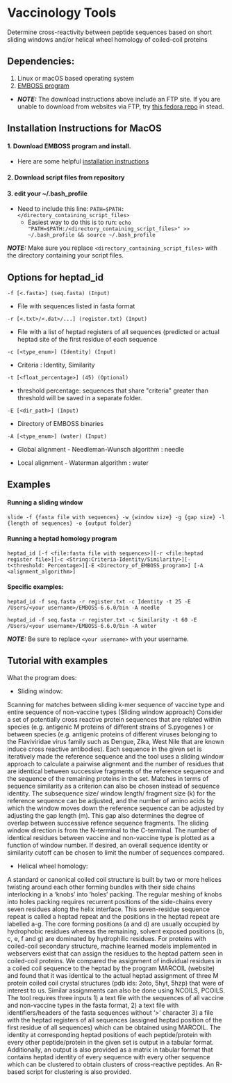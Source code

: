 # Vaccinology Tools

Determine cross-reactivity between peptide sequences based on short sliding windows and/or helical wheel homology of coiled-coil proteins

## Dependencies:

1. Linux or macOS based operating system
2. [EMBOSS program](http://emboss.open-bio.org/html/adm/ch01s01.html)
 - **_NOTE:_** The download instructions above include an FTP site. If you are unable to download from websites via FTP, try [this fedora repo](https://src.fedoraproject.org/lookaside/extras/EMBOSS/) in stead.

## Installation Instructions for MacOS

#### 1. Download EMBOSS program and install.

- Here are some helpful [installation instructions](https://www.shengweihou.com/blog/install_emboss)

#### 2. Download script files from repository

#### 3. edit your ~/.bash_profile

- Need to include this line: `PATH=$PATH:</directory_containing_script_files>`
	- Easiest way to do this is to run: `echo "PATH=$PATH:/<directory_containing_script_files>" >> ~/.bash_profile && source ~/.bash_profile`

**_NOTE:_** Make sure you replace `<directory_containing_script_files>` with the directory containing your script files.

## Options for heptad_id

`-f [<.fasta>] (seq.fasta) (Input)`

 - File with sequences listed in fasta format

`-r [<.txt>/<.dat>/...] (register.txt) (Input)`

 - File with a list of heptad registers of all sequences (predicted or actual heptad site of the first residue of each sequence

`-c [<type_enum>] (Identity) (Input)`
  
 - Criteria : Identity, Similarity

`-t [<float_percentage>] (45) (Optional)`
  
 - threshold percentage:  sequences that share "criteria" greater than threshold will be saved in a separate folder.

`-E [<dir_path>] (Input)`

 - Directory of EMBOSS binaries

`-A [<type_enum>] (water) (Input)`
  
 - Global alignment - Needleman-Wunsch algorithm : needle

 - Local alignment - Waterman algorithm : water


## Examples 

#### Running a sliding window

`slide -f {fasta file with sequences} -w {window size} -g {gap size} -l {length of sequences} -o {output folder}`

#### Running a heptad homology program

`heptad_id [-f <file:fasta file with sequences>][-r <file:heptad register file>][-c <String:Criteria-Identity/Similarity>][-t<threshold: Percentage>][-E <Directory_of_EMBOSS_program>] [-A <alignment_algorithm>]`

#### Specific examples:

`heptad_id -f seq.fasta -r register.txt -c Identity -t 25 -E /Users/<your username>/EMBOSS-6.6.0/bin -A needle`

`heptad_id -f seq.fasta -r register.txt -c Similarity -t 60 -E /Users/<your username>/EMBOSS-6.6.0/bin -A water`

**_NOTE:_** Be sure to replace `<your username>` with your username. 


## Tutorial with examples

  

What the program does:

- Sliding window:

Scanning for matches between sliding k-mer sequence of vaccine type and entire sequence of non-vaccine types (Sliding window approach)
Consider a set of potentially cross reactive protein sequences that are related within species (e.g. antigenic M proteins of different strains of S.pyogenes ) or between species (e.g. antigenic proteins of different viruses belonging to the Flaviviridae virus family such as Dengue, Zika, West Nile that are known induce cross reactive antibodies). Each sequence in the given set is iteratively made the reference sequence and the tool uses a sliding window approach to calculate a pairwise alignment and the number of residues that are identical between successive fragments of the reference sequence and the sequence of the remaining proteins in the set. Matches in terms of sequence similarity as a criterion can also be chosen instead of sequence identity. The subsequence size/ window length/ fragment size (k) for the reference sequence can be adjusted, and the number of amino acids by which the window moves down the reference sequence can be adjusted by adjusting the gap length (m). This gap also determines the degree of overlap between successive refence sequence fragments. The sliding window direction is from the N-terminal to the C-terminal. The number of identical residues between vaccine and non-vaccine type is plotted as a function of window number. If desired, an overall sequence identity or similarity cutoff can be chosen to limit the number of sequences compared. 

- Helical wheel homology:

A standard or canonical coiled coil structure is built by two or more helices twisting around each other forming bundles with their side chains interlocking in a ‘knobs’ into ‘holes’ packing. The regular meshing of knobs into holes packing requires recurrent positions of the side-chains every seven residues along the helix interface. This seven-residue sequence repeat is called a heptad repeat and the positions in the heptad repeat are labelled a-g. The core forming positions (a and d) are usually occupied by hydrophobic residues whereas the remaining, solvent exposed positions (b, c, e, f and g) are dominated by hydrophilic residues. For proteins with coiled-coil secondary structure, machine learned models implemented in webservers exist that can assign the residues to the heptad pattern seen in coiled-coil proteins. We compared the assignment of individual residues in a coiled coil sequence to the heptad by the program MARCOIL (website) and found that it was identical to the actual heptad assignment of three M protein coiled coil crystal structures (pdb ids: 2oto, 5hyt, 5hzp) that were of interest to us. Similar assignments can also be done using NCOILS, PCOILS. 
The tool requires three inputs 1) a text file with the sequences of all vaccine and non-vaccine types in the fasta format, 2) a text file with identifiers/headers of the fasta sequences without ‘>’ character 3) a file with the heptad registers of all sequences (assigned heptad position of the first residue of all sequences) which can be obtained using MARCOIL. The identity at corresponding heptad positions of each peptide/protein with every other peptide/protein in the given set is output in a tabular format. Additionally, an output is also provided as a matrix in tabular format that contains heptad identity of every sequence with every other sequence which can be clustered to obtain clusters of cross-reactive peptides. An R-based script for clustering is also provided. 

